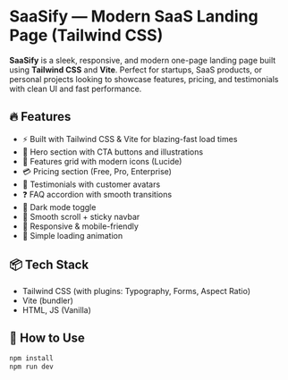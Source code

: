 # SaaSify — Modern SaaS Landing Page (Tailwind CSS)

**SaaSify** is a sleek, responsive, and modern one-page landing page built using **Tailwind CSS** and **Vite**. Perfect for startups, SaaS products, or personal projects looking to showcase features, pricing, and testimonials with clean UI and fast performance.

## 🔥 Features

- ⚡️ Built with Tailwind CSS & Vite for blazing-fast load times
- 🎯 Hero section with CTA buttons and illustrations
- 🚀 Features grid with modern icons (Lucide)
- 💳 Pricing section (Free, Pro, Enterprise)
- 🌟 Testimonials with customer avatars
- ❓ FAQ accordion with smooth transitions
- 🎨 Dark mode toggle
- 📜 Smooth scroll + sticky navbar
- 🔄 Responsive & mobile-friendly
- 🎉 Simple loading animation

## 📦 Tech Stack

- Tailwind CSS (with plugins: Typography, Forms, Aspect Ratio)
- Vite (bundler)
- HTML, JS (Vanilla)

## 📂 How to Use

```bash
npm install
npm run dev


